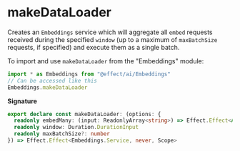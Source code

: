 # makeDataLoader

Creates an `Embeddings` service which will aggregate all `embed` requests
received during the specified `window` (up to a maximum of `maxBatchSize`
requests, if specified) and execute them as a single batch.

To import and use `makeDataLoader` from the "Embeddings" module:

```ts
import * as Embeddings from "@effect/ai/Embeddings"
// Can be accessed like this
Embeddings.makeDataLoader
```

**Signature**

```ts
export declare const makeDataLoader: (options: {
  readonly embedMany: (input: ReadonlyArray<string>) => Effect.Effect<Array<Embeddings.Result>, AiError>
  readonly window: Duration.DurationInput
  readonly maxBatchSize?: number
}) => Effect.Effect<Embeddings.Service, never, Scope>
```
